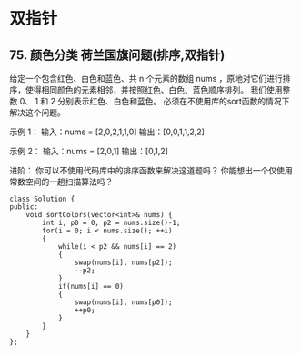 # 双指针
## 75. 颜色分类 荷兰国旗问题(排序,双指针)
给定一个包含红色、白色和蓝色、共 n 个元素的数组 nums ，原地对它们进行排序，使得相同颜色的元素相邻，并按照红色、白色、蓝色顺序排列。
我们使用整数 0、 1 和 2 分别表示红色、白色和蓝色。
必须在不使用库的sort函数的情况下解决这个问题。

示例 1：
输入：nums = [2,0,2,1,1,0]
输出：[0,0,1,1,2,2]

示例 2：
输入：nums = [2,0,1]
输出：[0,1,2]

进阶：
    你可以不使用代码库中的排序函数来解决这道题吗？
    你能想出一个仅使用常数空间的一趟扫描算法吗？

```
class Solution {
public:
    void sortColors(vector<int>& nums) {
        int i, p0 = 0, p2 = nums.size()-1;
        for(i = 0; i < nums.size(); ++i)
        {
            while(i < p2 && nums[i] == 2)
            {
                swap(nums[i], nums[p2]);
                --p2;
            }
            if(nums[i] == 0)
            {
                swap(nums[i], nums[p0]);
                ++p0;
            }
        }
    }
};
```